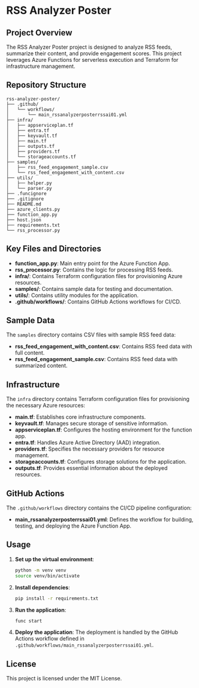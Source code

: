 # RSS Analyzer Poster

## Project Overview

The RSS Analyzer Poster project is designed to analyze RSS feeds, summarize their content, and provide engagement scores. This project leverages Azure Functions for serverless execution and Terraform for infrastructure management.

## Repository Structure

```
rss-analyzer-poster/
├── .github/
│   └── workflows/
│       └── main_rssanalyzerposterrssai01.yml
├── infra/
│   ├── appserviceplan.tf
│   ├── entra.tf
│   ├── keyvault.tf
│   ├── main.tf
│   ├── outputs.tf
│   ├── providers.tf
│   └── storageaccounts.tf
├── samples/
│   ├── rss_feed_engagement_sample.csv
│   └── rss_feed_engagement_with_content.csv
├── utils/
│   ├── helper.py
│   └── parser.py
├── .funcignore
├── .gitignore
├── README.md
├── azure_clients.py
├── function_app.py
├── host.json
├── requirements.txt
└── rss_processor.py
```

## Key Files and Directories

- **function_app.py**: Main entry point for the Azure Function App.
- **rss_processor.py**: Contains the logic for processing RSS feeds.
- **infra/**: Contains Terraform configuration files for provisioning Azure resources.
- **samples/**: Contains sample data for testing and documentation.
- **utils/**: Contains utility modules for the application.
- **.github/workflows/**: Contains GitHub Actions workflows for CI/CD.

## Sample Data

The `samples` directory contains CSV files with sample RSS feed data:

- **rss_feed_engagement_with_content.csv**: Contains RSS feed data with full content.
- **rss_feed_engagement_sample.csv**: Contains RSS feed data with summarized content.

## Infrastructure

The `infra` directory contains Terraform configuration files for provisioning the necessary Azure resources:

- **main.tf**: Establishes core infrastructure components.
- **keyvault.tf**: Manages secure storage of sensitive information.
- **appserviceplan.tf**: Configures the hosting environment for the function app.
- **entra.tf**: Handles Azure Active Directory (AAD) integration.
- **providers.tf**: Specifies the necessary providers for resource management.
- **storageaccounts.tf**: Configures storage solutions for the application.
- **outputs.tf**: Provides essential information about the deployed resources.

## GitHub Actions

The `.github/workflows` directory contains the CI/CD pipeline configuration:

- **main_rssanalyzerposterrssai01.yml**: Defines the workflow for building, testing, and deploying the Azure Function App.

## Usage

1. **Set up the virtual environment**:

    ```sh
    python -m venv venv
    source venv/bin/activate
    ```

2. **Install dependencies**:

    ```sh
    pip install -r requirements.txt
    ```

3. **Run the application**:

    ```sh
    func start
    ```

4. **Deploy the application**:
    The deployment is handled by the GitHub Actions workflow defined in `.github/workflows/main_rssanalyzerposterrssai01.yml`.

## License

This project is licensed under the MIT License.
